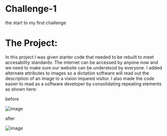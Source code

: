 # Challenge-1
the start to my first challenge
 
<h1> The Project: </h1>
<p>In this project I was given starter code that needed to be rebuilt to meet accesability standards. The internet can be accessed by anyone now and we need to make sure our website can be understood by everyone. I added alternate attributes to images so a dictation software will read out the description of an image to a vision impared visitor. I also made the code easier to read as a software developer by consolidating repeating elements as shown here: </p>

<p> before </p>

![image](https://user-images.githubusercontent.com/26885024/196050175-08f52332-9292-44ed-a61c-b59f0d97b3bf.png)

<p> after </p>

![image](https://user-images.githubusercontent.com/26885024/196050251-349fd993-5d80-44f1-baf3-c582c481eab7.png)
